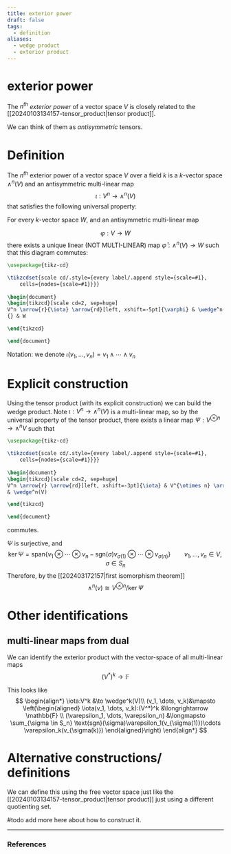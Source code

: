 ```yaml
---
title: exterior power
draft: false
tags:
  - definition
aliases:
  - wedge product
  - exterior product
---
```

# exterior power
The *$n^{th}$ exterior power* of a vector space $V$ is closely related to the [[20240103134157-tensor_product|tensor product]]. 

We can think of them as _antisymmetric_ tensors. 

# Definition
The $n^{th}$ exterior power of a vector space $V$ over a field $k$ is a $k$-vector space $\wedge^n(V)$ and an antisymmetric multi-linear map 
$$
\iota: V^n \longrightarrow \wedge^n(V)
$$
that satisfies the following universal property:

For every $k$-vector space $W$, and an antisymmetric multi-linear map

$$
\varphi:V \to W
$$
there exists a unique linear (NOT MULTI-LINEAR) map $\bar{\varphi}:\wedge^n(V) \to W$ such that this diagram commutes:

```tikz
\usepackage{tikz-cd}

\tikzcdset{scale cd/.style={every label/.append style={scale=#1},
    cells={nodes={scale=#1}}}}
	
\begin{document}
\begin{tikzcd}[scale cd=2, sep=huge]
V^n \arrow{r}{\iota} \arrow{rd}[left, xshift=-5pt]{\varphi} & \wedge^n(V) \arrow{d}{\bar{\varphi}} \\
{} & W

\end{tikzcd}

\end{document}
```
Notation: we denote $\iota(v_1,\dots, v_n) = v_1 \wedge \cdots \wedge v_n$ 

# Explicit construction
Using the tensor product (with its explicit construction) we can build the wedge product. 
Note $\iota:V^n \longrightarrow \wedge^n(V)$ is a multi-linear map, so by the universal property of the tensor product, there exists a linear map $\Psi:V^{\otimes n} \to \wedge^n V$ such that 

```tikz
\usepackage{tikz-cd}

\tikzcdset{scale cd/.style={every label/.append style={scale=#1},
    cells={nodes={scale=#1}}}}
	
\begin{document}
\begin{tikzcd}[scale cd=2, sep=huge]
V^n \arrow{r} \arrow{rd}[left, xshift=-3pt]{\iota} & V^{\otimes n} \arrow{d}{\Psi} \\
& \wedge^n(V)

\end{tikzcd}

\end{document}
```
commutes. 

$\Psi$ is surjective, and 
$$
\ker \Psi = \text{span}\{v_1 \otimes \cdots \otimes v_n - \text{sgn}(\sigma)v_{\sigma(1)}\otimes \cdots \otimes v_{\sigma(n)}\} \qquad v_1, \dots, v_n \in V, \sigma \in S_n
$$
Therefore, by the [[202403172157|first isomorphism theorem]] 
$$
\wedge^n(v) \cong V^{\otimes n} /\ker \Psi
$$

# Other identifications
## multi-linear maps from dual
We can identify the exterior product with the vector-space of all multi-linear maps 
$$
(V^*)^k \longrightarrow \mathbb{F}
$$

This looks like
$$
\begin{align*}
\iota:V^k &\to \wedge^k(V)\\
(v_1, \dots, v_k)&\mapsto \left(\begin{aligned} 
\iota(v_1, \dots, v_k):(V^*)^k &\longrightarrow \mathbb{F} \\
(\varepsilon_1, \dots, \varepsilon_n) &\longmapsto \sum_{\sigma \in S_n} \text{sgn}(\sigma)\varepsilon_1(v_{\sigma(1)})\cdots \varepsilon_k(v_{\sigma(k)})
\end{aligned}\right)
\end{align*}
$$
# Alternative constructions/ definitions
We can define this using the free vector space just like the [[20240103134157-tensor_product|tensor product]] just using a different quotienting set. 

#todo add more here about how to construct it. 


---
### References
